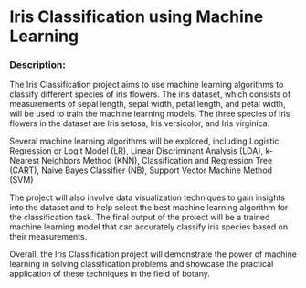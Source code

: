 # Iris Classification using Machine Learning

### Description:
The Iris Classification project aims to use machine learning algorithms to classify different species of iris flowers. The iris dataset, which consists of measurements of sepal length, sepal width, petal length, and petal width, will be used to train the machine learning models. The three species of iris flowers in the dataset are Iris setosa, Iris versicolor, and Iris virginica.

Several machine learning algorithms will be explored, including Logistic Regression or Logit Model (LR), Linear Discriminant Analysis (LDA), k-Nearest Neighbors Method (KNN), Classification and Regression Tree (CART), Naive Bayes Classifier (NB), Support Vector Machine Method (SVM)

The project will also involve data visualization techniques to gain insights into the dataset and to help select the best machine learning algorithm for the classification task. The final output of the project will be a trained machine learning model that can accurately classify iris species based on their measurements.

Overall, the Iris Classification project will demonstrate the power of machine learning in solving classification problems and showcase the practical application of these techniques in the field of botany.
